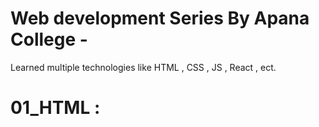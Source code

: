 # Web development Series By Apana College - 
Learned multiple technologies like HTML , CSS , JS , React , ect.

# 01_HTML : 